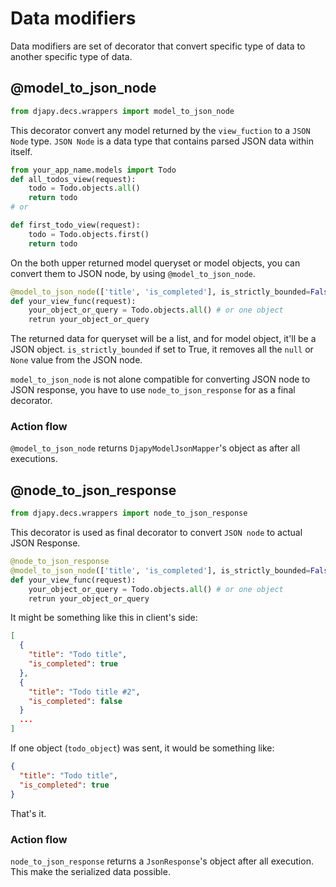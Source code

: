 # Data modifiers

Data modifiers are set of decorator that convert specific type
of data to another specific type of data.

## @model_to_json_node

```python
from djapy.decs.wrappers import model_to_json_node
```

This decorator convert any model returned by the `view_fuction` to 
a `JSON Node` type. `JSON Node` is a data type that contains 
parsed JSON data within itself.

```python
from your_app_name.models import Todo
def all_todos_view(request):
    todo = Todo.objects.all()
    return todo
# or

def first_todo_view(request):
    todo = Todo.objects.first()
    return todo
```

On the both upper returned model queryset or model objects, you can
convert them to JSON node, by using `@model_to_json_node`.

```python
@model_to_json_node(['title', 'is_completed'], is_strictly_bounded=False)
def your_view_func(request):
    your_object_or_query = Todo.objects.all() # or one object
    retrun your_object_or_query
```

The returned data for queryset will be a list, and for model object, it'll
be a JSON object. `is_strictly_bounded` if set to True, it removes all
the `null` or `None` value from the JSON node.

`model_to_json_node` is not alone compatible for converting JSON node to
JSON response, you have to use `node_to_json_response` for as a final decorator.

### Action flow

`@model_to_json_node` returns `DjapyModelJsonMapper`'s object as after all executions.

## @node_to_json_response

```python
from djapy.decs.wrappers import node_to_json_response
```

This decorator is used as final decorator to convert `JSON node` to actual JSON Response.

```python
@node_to_json_response
@model_to_json_node(['title', 'is_completed'], is_strictly_bounded=False)
def your_view_func(request):
    your_object_or_query = Todo.objects.all() # or one object
    retrun your_object_or_query
```

It might be something like this in client's side:

```json
[
  {
    "title": "Todo title",
    "is_completed": true
  },
  {
    "title": "Todo title #2",
    "is_completed": false
  }
  ...
]
```
If one object (`todo_object`) was sent, it would be something like:
```json
{
  "title": "Todo title",
  "is_completed": true
}
```
That's it. 

### Action flow

`node_to_json_response` returns a `JsonResponse`'s object after all execution. This make
the serialized data possible.



